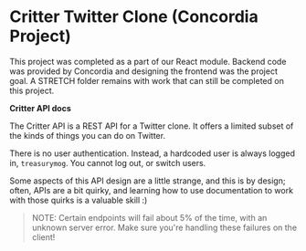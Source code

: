 # Critter Twitter Clone (Concordia Project)
This project was completed as a part of our React module. Backend code was provided by Concordia and designing the frontend was the project goal. A STRETCH folder remains with work that can still be completed on this project. 

**Critter API docs**

The Critter API is a REST API for a Twitter clone. It offers a limited subset of the kinds of things you can do on Twitter.

There is no user authentication. Instead, a hardcoded user is always logged in, `treasurymog`. You cannot log out, or switch users.

Some aspects of this API design are a little strange, and this is by design; often, APIs are a bit quirky, and learning how to use documentation to work with those quirks is a valuable skill :)

> NOTE: Certain endpoints will fail about 5% of the time, with an unknown server error. Make sure you're handling these failures on the client!